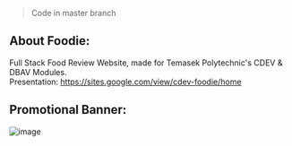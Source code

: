 > Code in master branch

## About Foodie:
Full Stack Food Review Website, made for Temasek Polytechnic's CDEV & DBAV Modules. 
<br>
Presentation: https://sites.google.com/view/cdev-foodie/home
<br>

## Promotional Banner:
![image](https://user-images.githubusercontent.com/107395637/217201416-673f244e-459b-43a7-b78f-9d0d31b3d0c1.png)

